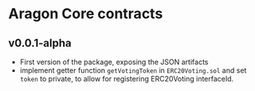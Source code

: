 # Aragon Core contracts

## v0.0.1-alpha

- First version of the package, exposing the JSON artifacts
- implement getter function `getVotingToken` in `ERC20Voting.sol` and set `token` to private, to allow for registering ERC20Voting interfaceId.
